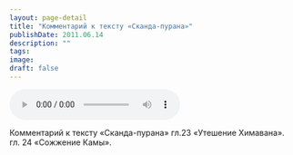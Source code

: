 ```yaml
---
layout: page-detail
title: "Комментарий к тексту «Сканда-пурана»"
publishDate: 2011.06.14
description: ""
tags:
image:
draft: false
---
```


<audio title="2011.06.14 - Комментарий к тексту «Сканда-пурана».mp3" src="/upload/iblock/5b7/5b73612e882ee9089aca55be2f4521b8.mp3" controls=""></audio>

 Комментарий к тексту «Сканда-пурана» гл.23 «Утешение Химавана».  
 гл. 24 «Сожжение Камы».  

  
